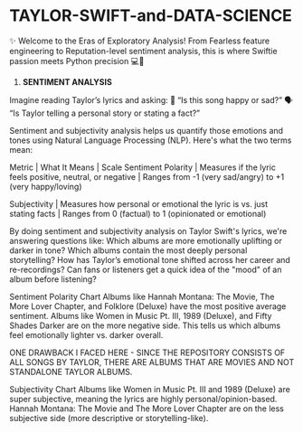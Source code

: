 # TAYLOR-SWIFT-and-DATA-SCIENCE
✨ Welcome to the Eras of Exploratory Analysis! From Fearless feature engineering to Reputation-level sentiment analysis, this is where Swiftie passion meets Python precision 💻🐍



1. **SENTIMENT ANALYSIS**


Imagine reading Taylor’s lyrics and asking:
🧠 “Is this song happy or sad?”
🗣️ “Is Taylor telling a personal story or stating a fact?”

Sentiment and subjectivity analysis helps us quantify those emotions and tones using Natural Language Processing (NLP). Here's what the two terms mean:

Metric | What It Means | Scale
Sentiment Polarity | Measures if the lyric feels positive, neutral, or negative | Ranges from -1 (very sad/angry) to +1 (very happy/loving)

Subjectivity | Measures how personal or emotional the lyric is vs. just stating facts | Ranges from 0 (factual) to 1 (opinionated or emotional)

By doing sentiment and subjectivity analysis on Taylor Swift's lyrics, we're answering questions like:
Which albums are more emotionally uplifting or darker in tone?
Which albums contain the most deeply personal storytelling?
How has Taylor’s emotional tone shifted across her career and re-recordings?
Can fans or listeners get a quick idea of the "mood" of an album before listening?

Sentiment Polarity Chart
Albums like Hannah Montana: The Movie, The More Lover Chapter, and Folklore (Deluxe) have the most positive average sentiment.
Albums like Women in Music Pt. III, 1989 (Deluxe), and Fifty Shades Darker are on the more negative side. 
This tells us which albums feel emotionally lighter vs. darker overall.

ONE DRAWBACK I FACED HERE - SINCE THE REPOSITORY CONSISTS OF ALL SONGS BY TAYLOR, THERE ARE ALBUMS THAT ARE MOVIES AND NOT STANDALONE TAYLOR ALBUMS. 

Subjectivity Chart
Albums like Women in Music Pt. III and 1989 (Deluxe) are super subjective, meaning the lyrics are highly personal/opinion-based.
Hannah Montana: The Movie and The More Lover Chapter are on the less subjective side (more descriptive or storytelling-like).
